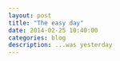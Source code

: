 ```yaml
---
layout: post
title: "The easy day"
date: 2014-02-25 10:40:00
categories: blog
description: ...was yesterday
---
```

